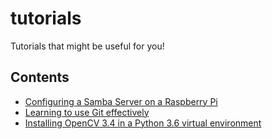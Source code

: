 # tutorials
Tutorials that might be useful for you!

## Contents
- [Configuring a Samba Server on a Raspberry Pi](raspberry-pi-samba-server.md)
- [Learning to use Git effectively](git-tutorial.md)
- [Installing OpenCV 3.4 in a Python 3.6 virtual environment](OpenCV-3.4_Python-3.6_venv.md)
